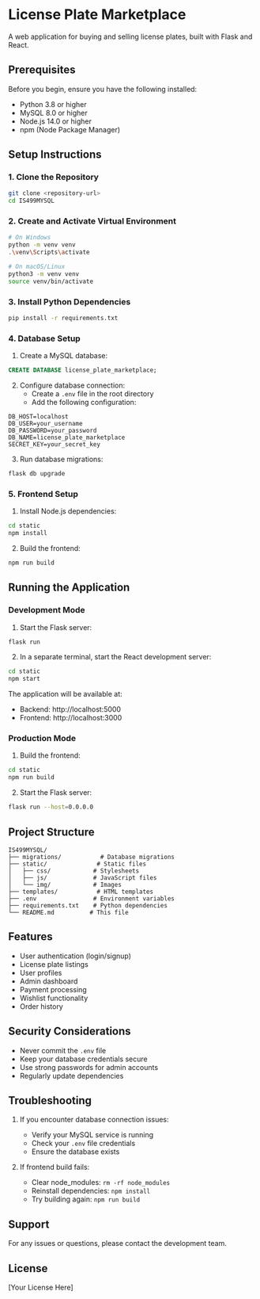 # License Plate Marketplace

A web application for buying and selling license plates, built with Flask and React.

## Prerequisites

Before you begin, ensure you have the following installed:
- Python 3.8 or higher
- MySQL 8.0 or higher
- Node.js 14.0 or higher
- npm (Node Package Manager)

## Setup Instructions

### 1. Clone the Repository
```bash
git clone <repository-url>
cd IS499MYSQL
```

### 2. Create and Activate Virtual Environment
```bash
# On Windows
python -m venv venv
.\venv\Scripts\activate

# On macOS/Linux
python3 -m venv venv
source venv/bin/activate
```

### 3. Install Python Dependencies
```bash
pip install -r requirements.txt
```

### 4. Database Setup
1. Create a MySQL database:
```sql
CREATE DATABASE license_plate_marketplace;
```

2. Configure database connection:
   - Create a `.env` file in the root directory
   - Add the following configuration:
```
DB_HOST=localhost
DB_USER=your_username
DB_PASSWORD=your_password
DB_NAME=license_plate_marketplace
SECRET_KEY=your_secret_key
```

3. Run database migrations:
```bash
flask db upgrade
```

### 5. Frontend Setup
1. Install Node.js dependencies:
```bash
cd static
npm install
```

2. Build the frontend:
```bash
npm run build
```

## Running the Application

### Development Mode
1. Start the Flask server:
```bash
flask run
```

2. In a separate terminal, start the React development server:
```bash
cd static
npm start
```

The application will be available at:
- Backend: http://localhost:5000
- Frontend: http://localhost:3000

### Production Mode
1. Build the frontend:
```bash
cd static
npm run build
```

2. Start the Flask server:
```bash
flask run --host=0.0.0.0
```

## Project Structure
```
IS499MYSQL/
├── migrations/           # Database migrations
├── static/              # Static files
│   ├── css/            # Stylesheets
│   ├── js/             # JavaScript files
│   └── img/            # Images
├── templates/           # HTML templates
├── .env                # Environment variables
├── requirements.txt    # Python dependencies
└── README.md          # This file
```

## Features
- User authentication (login/signup)
- License plate listings
- User profiles
- Admin dashboard
- Payment processing
- Wishlist functionality
- Order history

## Security Considerations
- Never commit the `.env` file
- Keep your database credentials secure
- Use strong passwords for admin accounts
- Regularly update dependencies

## Troubleshooting
1. If you encounter database connection issues:
   - Verify your MySQL service is running
   - Check your `.env` file credentials
   - Ensure the database exists

2. If frontend build fails:
   - Clear node_modules: `rm -rf node_modules`
   - Reinstall dependencies: `npm install`
   - Try building again: `npm run build`

## Support
For any issues or questions, please contact the development team.

## License
[Your License Here] 